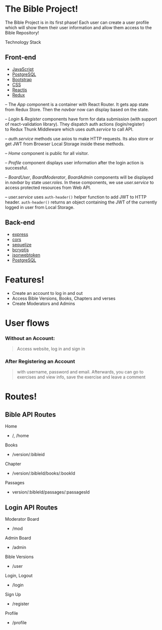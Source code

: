 # The Bible Project!

The Bible Project is in its first phase! Each user can create a user profile
which will show them their user information and allow them access to the Bible
Repository!

Technology Stack

## Front-end

* [JavaScript] 
* [PostgreSQL] 
* [Bootstrap]
* [CSS] 
* [Reactjs] 
* [Redux]

– The *App* component is a container with React Router. It gets app state from Redux Store. Then the *navbar* now can display based on the state.

– *Login* & *Register* components have form for data submission (with support of react-validation library). They dispatch auth actions (login/register) to Redux Thunk Middleware which uses *auth.service* to call API.

– *auth.service* methods use axios to make HTTP requests. Its also store or get JWT from Browser Local Storage inside these methods.

– *Home* component is public for all visitor.

– *Profile* component displays user information after the login action is successful.

– *BoardUser*, *BoardModerator*, *BoardAdmin* components will be displayed in *navbar* by state *user.roles*. In these components, we use *user.service* to access protected resources from Web API.

– *user.service* uses `auth-header()` helper function to add JWT to HTTP header. `auth-header()` returns an object containing the JWT of the currently logged in user from Local Storage.

## Back-end

* [express]
* [cors]  
* [sequelize]  
* [bcryptjs] 
* [jsonwebtoken]
* [PostgreSQL] 



# Features!

  - Create an account to log in and out
  - Access Bible Versions, Books, Chapters and verses
  - Create Moderators and Admins



# User flows
### Without an Account:
 
> Access website, log in and sign in

### After Registering an Account

 > with username, password and email.
 > Afterwards, you can go to exercises and view info,
 > save the exercise and leave a comment

# Routes!

## Bible API Routes

Home
- /, /home 

Books
-  /version/:bibleid 

Chapter
-  /version/:bibleId/books/:bookId

Passages 
- version/:bibleId/passages/:passagesId 

## Login API Routes

Moderator Board
- /mod 

Admin Board
- /admin 

Bible Versions
- /user 

Login, Logout
- /login 

Sign Up
- /register

Profile
- /profile 






 [JavaScript]: <http://javascript.com>
 [PostgreSQL]: <http://postgresql.org>
 [Bootstrap]: <https://getbootstrap.com/>
 [CSS]: <https://developer.mozilla.org/en-US/docs/Web/CSS>
 [Reactjs]: <https://reactjs.org/>
 [Redux]: <https://react-redux.js.org/>
 [express]: <https://expressjs.com/>
 [cors]: <https://developer.mozilla.org/en-US/docs/Web/HTTP/CORS>
 [sequelize]: <https://sequelize.org/> 
 [bcryptjs]: <https://www.npmjs.com/package/bcryptjs> 
 [jsonwebtoken]: <https://jwt.io/>
 [PostgreSQL]: <https://www.postgresql.org/download/>
